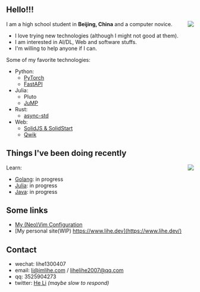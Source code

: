 ## Hello!!!
<!-- ### Stats -->
<a href="#"><img align="right" src="https://github-readme-stats.vercel.app/api?username=lihe07&count_private=true&show_icons=true&theme=radical"></img></a>

I am a high school student in **Beijing, China** and a computer novice.

- I love trying new technologies (although I might not good at them).
- I am interested in AI/DL, Web and software stuffs.
- I'm willing to help anyone if I can.

Some of my favorite technologies:

- Python:
  - [PyTorch](https://pytorch.org/)
  - [FastAPI](https://fastapi.tiangolo.com/)
- Julia:
  - Pluto
  - [JuMP](https://jump.dev/)
- Rust:
  - [async-std](https://async.rs/)
- Web:
  - [SolidJS & SolidStart](https://www.solidjs.com/)
  - [Qwik](https://qwik.builder.io/)

## Things I've been doing recently

<a href="#"><img align="right" src="https://github-readme-stats.vercel.app/api/top-langs/?username=lihe07&theme=radical&layout=compact"></img></a>

Learn:

- [Golang](https://go.dev/): in progress
- [Julia](https://julialang.org/): in progress
- [Java](https://www.java.com/): in progress

<!-- Other:
 -->
<!-- - Manga, Books and Anime: [As usual](https://github.com/lihe07/ac-list)
 -->

## Some links

- [My (Neo)Vim Configuration](https://github.com/lihe07/lihe07/blob/main/init.vim) 
- [My personal site(WIP) https://www.lihe.dev](https://www.lihe.dev/)


## Contact

- wechat: lihe1300407
- email:  li@imlihe.com / lihelihe2007@qq.com
- qq: 3525904273
- twitter: [He Li](https://twitter.com/HeLi07784212) *(maybe slow to respond)*
